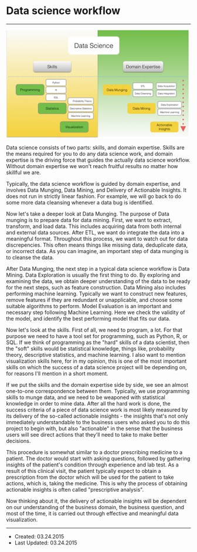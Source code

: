 # Data science workflow

----

<img src="../../graphs/data_science_skills_domain.png" width="500"/>

Data science consists of two parts: skills, and domain expertise. Skills are the means required for you to do any data science work, and domain expertise is the driving force that guides the actually data science workflow. Without domain expertise we won't reach fruitful results no matter how skillful we are.

Typically, the data science workflow is guided by domain expertise, and involves Data Munging, Data Mining, and Delivery of Actionable Insights. It does not run in strictly linear fashion. For example, we will go back to do some more data cleansing whenever a data bug is identified.

Now let's take a deeper look at Data Munging. The purpose of Data munging is  to prepare data for data mining. First, we want to extract, transform, and load data. This includes acquiring data from both internal and external data sources. After ETL, we want do integrate the data into a meaningful format. Throughout this process, we want to watch out for data discrepencies. This often means things like missing data, deduplicate data, or incorrect data. As you can imagine, an important step of data munging is to cleanse the data.

After Data Munging, the next step in a typical data science workflow is Data Mining. Data Exploration is usually the first thing to do. By exploring and examining the data, we obtain deeper understanding of the data to be ready for the next steps, such as feature construction. Data Mining also includes performing machine learning. Typically we want to construct new features, remove features if they are redundant or unapplicable, and choose some suitable algorithms to perform. Model Evaluation is an important and necessary step following Machine Learning. Here we check the validity of the model, and identify the best performing model that fits our data.

Now let's look at the skills. First of all, we need to program, a lot. For that purpose we need to have a tool set for programming, such as Python, R, or SQL. If we think of programming as the "hard" skills of a data scientist, then the "soft" skills would be statistical knowledge, things like, probability theory, descriptive statistics, and machine learning. I also want to mention visualization skills here, for in my opinion, this is one of the most important skills on which the success of a data science project will be depending on, for reasons I'll mention in a short moment.

If we put the skills and the domain expertise side by side, we see an almost one-to-one correspondence between them. Typically, we use programming skills to munge data, and we need to be weaponed with statistical knowledge in order to mine data. After all the hard work is done, the success criteria of a piece of data science work is most likely measured by its delivery of the so-called actionable insights - the insights that's not only immediately understandable to the business users who asked you to do this project to begin with, but also "actionable" in the sense that the business users will see direct actions that they'll need to take to make better decisions.

This procedure is somewhat similar to a doctor prescribing medicine to a patient. The doctor would start with asking questions, followed by gathering insights of the patient's condition through experience and lab test. As a result of this clinical visit, the patient typically expect to obtain a prescription from the doctor which will be used for the patient to take actions, which is, taking the medicine. This is why the process of obtaining actionable insights is often called "prescriptive analysis".

Now thinking about it, the delivery of actionable insights will be dependent on our understanding of the business domain, the business question, and most of the time, it is carried out through effective and meaningful data visualization. 

----

- Created: 03.24.2015
- Last Updated: 03.24.2015